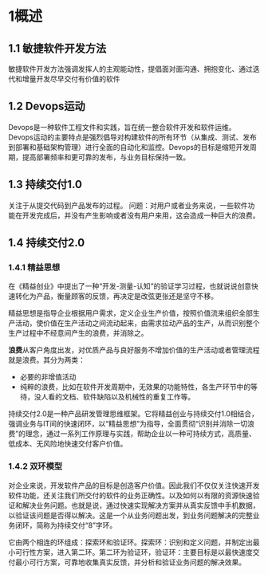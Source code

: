 # 1概述
## 1.1 敏捷软件开发方法
敏捷软件开发方法强调发挥人的主观能动性，提倡面对面沟通、拥抱变化、通过迭代和增量开发尽早交付有价值的软件
## 1.2 Devops运动
Devops是一种软件工程文件和实践，旨在统一整合软件开发和软件运维。Devops运动的主要特点是强烈倡导对构建软件的所有环节（从集成、测试、发布到部署和基础架构管理）进行全面的自动化和监控。Devops的目标是缩短开发周期，提高部署频率和更可靠的发布，与业务目标保持一致。
## 1.3 持续交付1.0
关注于从提交代码到产品发布的过程。
问题：对用户或者业务来说，一些软件功能在开发完成后，并没有产生影响或者没有用户来用，这会造成一种巨大的浪费。
## 1.4 持续交付2.0
### 1.4.1 精益思想
在《精益创业》中提出了一种“开发-测量-认知”的验证学习过程，也就说说创意快速转化为产品，衡量顾客的反馈，再决定是改弦更张还是坚守不移。

精益思想是指导企业根据用户需求，定义企业生产价值，按照价值流来组织全部生产活动，使价值在生产活动之间流动起来，由需求拉动产品的生产，从而识别整个生产过程中不经意间产生的浪费，并消除之。

**浪费**从客户角度出发，对优质产品与良好服务不增加价值的生产活动或者管理流程就是浪费。其分为两类：
- 必要的非增值活动
- 纯粹的浪费，比如在软件开发周期中，无效果的功能特性，各生产环节中的等待，没人看的文档、软件缺陷以及机械性的重复工作等。

持续交付2.0是一种产品研发管理思维框架。它将精益创业与持续交付1.0相结合，强调业务与IT间的快速闭环，以“精益思想”为指导，全面贯彻“识别并消除一切浪费”的理念，通过一系列工作原理与实践，帮助企业以一种可持续方式，高质量、低成本、无风险地快速交付客户价值。
### 1.4.2 双环模型
对企业来说，开发软件产品的目标是创造客户价值。因此我们不仅仅关注快速开发软件功能，还关注我们所交付的软件的业务正确性。以及如何以有限的资源快速验证和解决业务问题。也就是说，通过快速实现解决方案并从真实反馈中手机数据，以验证该问题是否得以解决。这是一个从业务问题出发，到业务问题解决的完整业务闭环，简称为持续交付“8”字环。

它由两个相连的环组成：探索环和验证环。探索环：识别和定义问题，并制定出最小可行性方案，进入第二环。第二环为验证环，验证环：主要目标是以最快速度交付最小可行方案，可靠地收集真实反馈，并分析和验证业务问题的解决效果。
